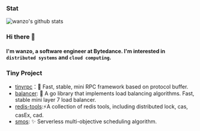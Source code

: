 ### Stat

<img  src="https://github-readme-stats-git-masterrstaa-rickstaa.vercel.app/api?username=zehuamama" alt="wanzo's github stats" />

### Hi there 👋 
#### I'm wanzo, a software engineer at Bytedance. I'm interested in `distributed systems` and `cloud computing`.

### Tiny Project

* [tinyrpc](https://github.com/zehuamama/tinyrpc)：🚀 Fast, stable, mini RPC framework based on protocol buffer.
* [balancer](https://github.com/zehuamama/balancer): 🎉 A go library that implements load balancing algorithms. Fast, stable mini layer 7 load balancer.
* [redis-tools](https://github.com/zehuamama/redis-tools):⚡A collection of redis tools, including distributed lock, cas, casEx, cad.
* [smos](https://github.com/zehuamama/smos): ✨ Serverless multi-objective scheduling algorithm.

<!--
**zehuamama/zehuamama** is a ✨ _special_ ✨ repository because its `README.md` (this file) appears on your GitHub profile.

Here are some ideas to get you started:

- 🔭 I’m currently working on ...
- 🌱 I’m currently learning ...
- 👯 I’m looking to collaborate on ...
- 🤔 I’m looking for help with ...
- 💬 Ask me about ...
- 📫 How to reach me: ...
- 😄 Pronouns: ...
- ⚡ Fun fact: ...
-->
